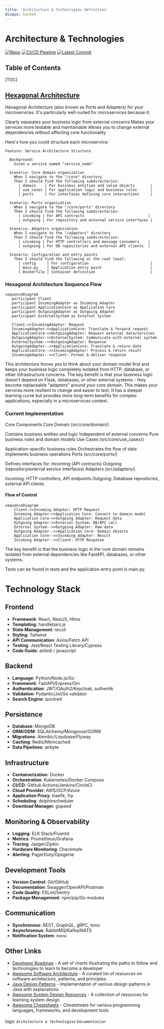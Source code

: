 ```yaml
---
title: 'Architecture & Technologies definition'
disqus: hackmd
---
```


Architecture & Technologies
===
[![Repo](https://img.shields.io/github/repo-size/asubaruwrxsti/flask_rework?label=Flask_Rework)](https://github.com/asubaruwrxsti/flask_rework)
[![CI/CD Pipeline](https://github.com/asubaruwrxsti/flask_rework/actions/workflows/main.yaml/badge.svg)](https://github.com/asubaruwrxsti/flask_rework/actions/workflows/main.yaml)
[![Latest Commit](https://img.shields.io/github/last-commit/asubaruwrxsti/flask_rework)](https://github.com/asubaruwrxsti/flask_rework/commits/main)

## Table of Contents

[TOC]

## [Hexagonal Architecture](https://www.geeksforgeeks.org/hexagonal-architecture-system-design/)

Hexagonal Architecture (also known as Ports and Adapters) for your microservices. It's particularly well-suited for microservices because it:

Clearly separates your business logic from external concerns
Makes your services more testable and maintainable
Allows you to change external dependencies without affecting core functionality

Here's how you could structure each microservice:
```gherkin=!
Feature: Service Architecture Structure

  Background:
    Given a service named "service_name"

  Scenario: Core domain organization
    When I navigate to the "/core" directory
    Then I should find the following subdirectories:
      | domain    | For business entities and value objects       |
      | use_cases | For application logic and business rules      |
      | ports     | For interfaces defining core interactions     |

  Scenario: Ports organization
    When I navigate to the "/core/ports" directory
    Then I should find the following subdirectories:
      | incoming | For API contracts                             |
      | outgoing | For repository and external service interfaces |

  Scenario: Adapters organization
    When I navigate to the "/adapters" directory
    Then I should find the following subdirectories:
      | incoming | For HTTP controllers and message consumers    |
      | outgoing | For DB repositories and external API clients  |

  Scenario: Configuration and entry points
    Then I should find the following at the root level:
      | config     | For configuration                            |
      | main.py    | Application entry point                      |
      | Dockerfile | Container definition                         |
```

### Hexagonal Architecture Sequence Flow

```mermaid
sequenceDiagram
   participant Client
   participant IncomingAdapter as Incoming Adapter
   participant ApplicationCore as Application Core
   participant OutgoingAdapter as Outgoing Adapter
   participant ExternalSystem as External System

   Client->>IncomingAdapter: Request
   IncomingAdapter->>ApplicationCore: Translate & forward request
   ApplicationCore->>OutgoingAdapter: Request external data/services
   OutgoingAdapter->>ExternalSystem: Communicate with external system
   ExternalSystem-->>OutgoingAdapter: Response
   OutgoingAdapter-->>ApplicationCore: Translate & return data
   ApplicationCore-->>IncomingAdapter: Process & return result
   IncomingAdapter-->>Client: Format & deliver response
```

This architecture forces you to think about your domain model first and keeps your business logic completely isolated from HTTP, database, or other infrastructure concerns.
The key benefit is that your business logic doesn't depend on Flask, databases, or other external systems - they become replaceable "adapters" around your core domain. This makes your services more resilient to change and easier to test.
It has a steeper learning curve but provides more long-term benefits for complex applications, especially in a microservices context.

### Current Implementation

Core Components
Core Domain (src/core/domain/)

Contains business entities and logic
Independent of external concerns
Pure business rules and domain models
Use Cases (src/core/use_cases/)

Application-specific business rules
Orchestrates the flow of data
Implements business operations
Ports (src/core/ports/)

Defines interfaces for:
Incoming (API contracts)
Outgoing (repository/external service interfaces)
Adapters (src/adapters/)

Incoming: HTTP controllers, API endpoints
Outgoing: Database repositories, external API clients

#### Flow of Control
```mermaid
sequenceDiagram
    Client->>Incoming Adapter: HTTP Request
    Incoming Adapter->>Application Core: Convert to domain model
    Application Core->>Outgoing Adapter: Request data
    Outgoing Adapter->>External System: DB/API call
    External System-->>Outgoing Adapter: Raw data
    Outgoing Adapter-->>Application Core: Domain objects
    Application Core-->>Incoming Adapter: Result
    Incoming Adapter-->>Client: HTTP Response
```

The key benefit is that the business logic in the core domain remains isolated from external dependencies like FastAPI, databases, or other systems. 

Tests can be found in tests and the application entry point is main.py.

# Technology Stack


## Frontend
- **Framework**: React, NextJS, Htmx
- **Templating**:  handlebars.js
- **State Management**: recoil
- **Styling**: Tailwind
- **API Communication**: Axios/Fetch API
- **Testing**: Jest/React Testing Library/Cypress
- **Code Guide**: airbnb / javascript

## Backend
- **Language**: Python/Node.js/Go
- **Framework**: FastAPI/Express/Gin
- **Authentication**: JWT/OAuth2/Keycloak, authentik
- **Validation**: Pydantic/Joi/Go validator
- **Search Engine**: quickwit

## Persistence
- **Database**: MongoDB
- **ORM/ODM**: SQLAlchemy/Mongoose/GORM
- **Migrations**: Alembic/Liquibase/Flyway
- **Caching**: Redis/Memcached
- **Data Pipelines**: airbyte

## Infrastructure
- **Containerization**: Docker
- **Orchestration**: Kubernetes/Docker Compose
- **CI/CD**: GitHub Actions/Jenkins/CircleCI
- **Cloud Provider**: AWS/GCP/Azure
- **Application Proxy**: traefik, frp
- **Scheduling**: dolphinscheduler
- **Download Manager**: gopeed

## Monitoring & Observability
- **Logging**: ELK Stack/Fluentd
- **Metrics**: Prometheus/Grafana
- **Tracing**: Jaeger/Zipkin
- **Hardware Monitoring**: Checkmate
- **Alerting**: PagerDuty/Opsgenie

## Development Tools
- **Version Control**: Git/GitHub
- **Documentation**: Swagger/OpenAPI/Postman
- **Code Quality**: ESLint/Sentry
- **Package Management**: npm/pip/Go modules

## Communication
- **Synchronous**: REST, GraphQL, gRPC, tonic
- **Asynchronous**: RabbitMQ/Kafka/NATS
- **Notification System**: novu

## Other Links

- [Developer Roadmap](https://github.com/kamranahmedse/developer-roadmap) - A set of charts illustrating the paths to follow and technologies to learn to become a developer
- [Awesome Software Architecture](https://github.com/mehdihadeli/awesome-software-architecture) - A curated list of resources on software architecture, patterns, and principles
- [Java Design Patterns](https://github.com/iluwatar/java-design-patterns) - Implementation of various design patterns in Java with explanations
- [Awesome System Design Resources](https://github.com/ashishps1/awesome-system-design-resources) - A collection of resources for learning system design
- [Awesome Cheatsheets](https://github.com/LeCoupa/awesome-cheatsheets) - Cheatsheets for various programming languages, frameworks, and development tools

###### tags: `Architecture & Technologies` `Documentation`
